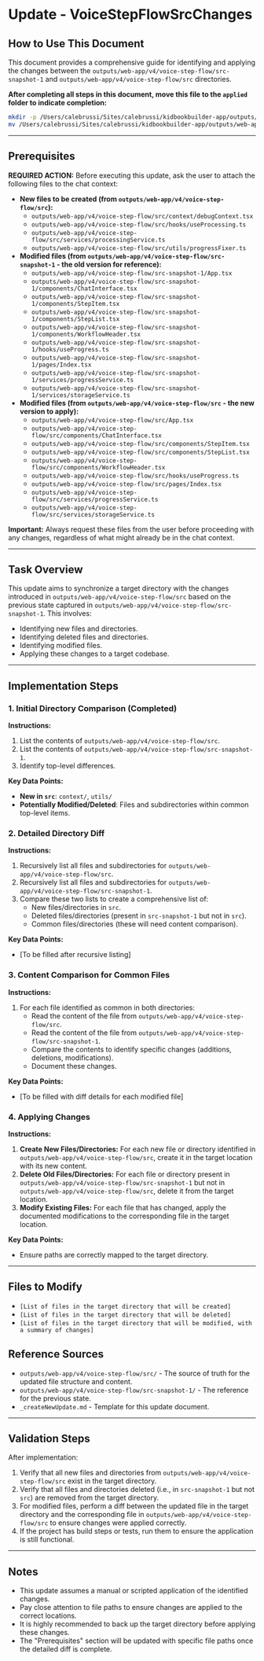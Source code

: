 # Update - VoiceStepFlowSrcChanges

## How to Use This Document

This document provides a comprehensive guide for identifying and applying the changes between the `outputs/web-app/v4/voice-step-flow/src-snapshot-1` and `outputs/web-app/v4/voice-step-flow/src` directories.

**After completing all steps in this document, move this file to the `applied` folder to indicate completion:**

```bash
mkdir -p /Users/calebrussi/Sites/calebrussi/kidbookbuilder-app/outputs/web-app/v4/updatePrompts/applied
mv /Users/calebrussi/Sites/calebrussi/kidbookbuilder-app/outputs/web-app/v4/updatePrompts/update-VoiceStepFlowSrcChanges.md /Users/calebrussi/Sites/calebrussi/kidbookbuilder-app/outputs/web-app/v4/updatePrompts/applied/
```

---

## Prerequisites

**REQUIRED ACTION:** Before executing this update, ask the user to attach the following files to the chat context:

- **New files to be created (from `outputs/web-app/v4/voice-step-flow/src`):**
  - `outputs/web-app/v4/voice-step-flow/src/context/debugContext.tsx`
  - `outputs/web-app/v4/voice-step-flow/src/hooks/useProcessing.ts`
  - `outputs/web-app/v4/voice-step-flow/src/services/processingService.ts`
  - `outputs/web-app/v4/voice-step-flow/src/utils/progressFixer.ts`
- **Modified files (from `outputs/web-app/v4/voice-step-flow/src-snapshot-1` - the old version for reference):**
  - `outputs/web-app/v4/voice-step-flow/src-snapshot-1/App.tsx`
  - `outputs/web-app/v4/voice-step-flow/src-snapshot-1/components/ChatInterface.tsx`
  - `outputs/web-app/v4/voice-step-flow/src-snapshot-1/components/StepItem.tsx`
  - `outputs/web-app/v4/voice-step-flow/src-snapshot-1/components/StepList.tsx`
  - `outputs/web-app/v4/voice-step-flow/src-snapshot-1/components/WorkflowHeader.tsx`
  - `outputs/web-app/v4/voice-step-flow/src-snapshot-1/hooks/useProgress.ts`
  - `outputs/web-app/v4/voice-step-flow/src-snapshot-1/pages/Index.tsx`
  - `outputs/web-app/v4/voice-step-flow/src-snapshot-1/services/progressService.ts`
  - `outputs/web-app/v4/voice-step-flow/src-snapshot-1/services/storageService.ts`
- **Modified files (from `outputs/web-app/v4/voice-step-flow/src` - the new version to apply):**
  - `outputs/web-app/v4/voice-step-flow/src/App.tsx`
  - `outputs/web-app/v4/voice-step-flow/src/components/ChatInterface.tsx`
  - `outputs/web-app/v4/voice-step-flow/src/components/StepItem.tsx`
  - `outputs/web-app/v4/voice-step-flow/src/components/StepList.tsx`
  - `outputs/web-app/v4/voice-step-flow/src/components/WorkflowHeader.tsx`
  - `outputs/web-app/v4/voice-step-flow/src/hooks/useProgress.ts`
  - `outputs/web-app/v4/voice-step-flow/src/pages/Index.tsx`
  - `outputs/web-app/v4/voice-step-flow/src/services/progressService.ts`
  - `outputs/web-app/v4/voice-step-flow/src/services/storageService.ts`

**Important:** Always request these files from the user before proceeding with any changes, regardless of what might already be in the chat context.

---

## Task Overview

This update aims to synchronize a target directory with the changes introduced in `outputs/web-app/v4/voice-step-flow/src` based on the previous state captured in `outputs/web-app/v4/voice-step-flow/src-snapshot-1`. This involves:

- Identifying new files and directories.
- Identifying deleted files and directories.
- Identifying modified files.
- Applying these changes to a target codebase.

---

## Implementation Steps

### 1. Initial Directory Comparison (Completed)

**Instructions:**

1.  List the contents of `outputs/web-app/v4/voice-step-flow/src`.
2.  List the contents of `outputs/web-app/v4/voice-step-flow/src-snapshot-1`.
3.  Identify top-level differences.

**Key Data Points:**

- **New in `src`**: `context/`, `utils/`
- **Potentially Modified/Deleted**: Files and subdirectories within common top-level items.

### 2. Detailed Directory Diff

**Instructions:**

1.  Recursively list all files and subdirectories for `outputs/web-app/v4/voice-step-flow/src`.
2.  Recursively list all files and subdirectories for `outputs/web-app/v4/voice-step-flow/src-snapshot-1`.
3.  Compare these two lists to create a comprehensive list of:
    - New files/directories in `src`.
    - Deleted files/directories (present in `src-snapshot-1` but not in `src`).
    - Common files/directories (these will need content comparison).

**Key Data Points:**

- [To be filled after recursive listing]

### 3. Content Comparison for Common Files

**Instructions:**

1.  For each file identified as common in both directories:
    - Read the content of the file from `outputs/web-app/v4/voice-step-flow/src`.
    - Read the content of the file from `outputs/web-app/v4/voice-step-flow/src-snapshot-1`.
    - Compare the contents to identify specific changes (additions, deletions, modifications).
    - Document these changes.

**Key Data Points:**

- [To be filled with diff details for each modified file]

### 4. Applying Changes

**Instructions:**

1.  **Create New Files/Directories:** For each new file or directory identified in `outputs/web-app/v4/voice-step-flow/src`, create it in the target location with its new content.
2.  **Delete Old Files/Directories:** For each file or directory present in `outputs/web-app/v4/voice-step-flow/src-snapshot-1` but not in `outputs/web-app/v4/voice-step-flow/src`, delete it from the target location.
3.  **Modify Existing Files:** For each file that has changed, apply the documented modifications to the corresponding file in the target location.

**Key Data Points:**

- Ensure paths are correctly mapped to the target directory.

---

## Files to Modify

- `[List of files in the target directory that will be created]`
- `[List of files in the target directory that will be deleted]`
- `[List of files in the target directory that will be modified, with a summary of changes]`

## Reference Sources

- `outputs/web-app/v4/voice-step-flow/src/` - The source of truth for the updated file structure and content.
- `outputs/web-app/v4/voice-step-flow/src-snapshot-1/` - The reference for the previous state.
- `_createNewUpdate.md` - Template for this update document.

---

## Validation Steps

After implementation:

1.  Verify that all new files and directories from `outputs/web-app/v4/voice-step-flow/src` exist in the target directory.
2.  Verify that all files and directories deleted (i.e., in `src-snapshot-1` but not `src`) are removed from the target directory.
3.  For modified files, perform a diff between the updated file in the target directory and the corresponding file in `outputs/web-app/v4/voice-step-flow/src` to ensure changes were applied correctly.
4.  If the project has build steps or tests, run them to ensure the application is still functional.

---

## Notes

- This update assumes a manual or scripted application of the identified changes.
- Pay close attention to file paths to ensure changes are applied to the correct locations.
- It is highly recommended to back up the target directory before applying these changes.
- The "Prerequisites" section will be updated with specific file paths once the detailed diff is complete.
